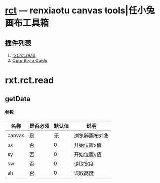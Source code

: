 [rct](https://dev.renxiaotu.com/js/rct) — renxiaotu canvas tools|任小兔画布工具箱
==============

插件列表
--------------
1. [rxt.rct.read](#rxt.rct.read)
2. [Core Style Guide](https://contribute.jquery.org/style-guide/js/)

# rxt.rct.read

## getData

#### 参数

| 名称 | 是否必须 | 默认值 | 说明 |
|---------|--------|------|--------------|
| canvas | 是 | 无 | 浏览器画布对象 |
| sx | 否 | 0 | 开始位置x值 |
| sy | 否 | 0 | 开始位置y值 |
| sw | 否 | 0 | 读取宽度 |
| sh | 否 | 0 | 读取高度 |

